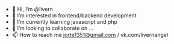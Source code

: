 - 👋 Hi, I’m @livern
- 👀 I’m interested in frontend/backend development
- 🌱 I’m currently learning javascript and php
- 💞️ I’m looking to collaborate on ...
- 📫 How to reach me jorte1351@gmail.com / vk.com/livernangel

<!---
livern/livern is a ✨ special ✨ repository because its `README.md` (this file) appears on your GitHub profile.
You can click the Preview link to take a look at your changes.
--->
